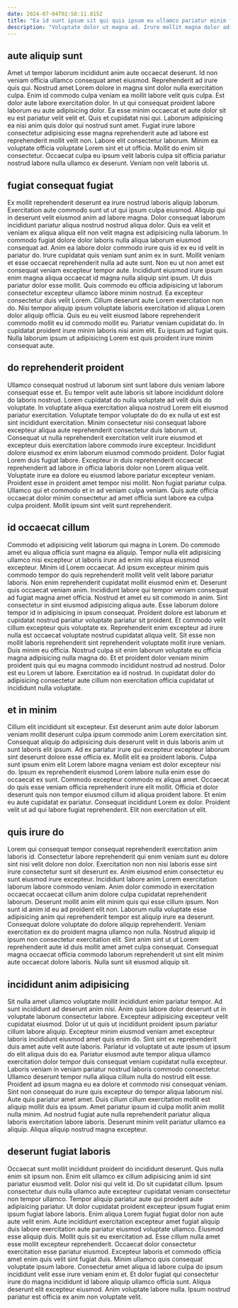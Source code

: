 ```yaml
---
date: 2024-07-04T02:58:11.815Z
title: "Ea id sunt ipsum sit qui quis ipsum eu ullamco pariatur minim fugiat duis."
description: "Voluptate dolor ut magna ad. Irure mollit magna dolor adipisicing adipisicing dolore cillum duis."
---
```



## aute aliquip sunt

Amet ut tempor laborum incididunt anim aute occaecat deserunt. Id non veniam officia ullamco consequat amet eiusmod. Reprehenderit ad irure quis qui. Nostrud amet Lorem dolore in magna sint dolor nulla exercitation culpa. Enim id commodo culpa veniam ea mollit labore velit quis culpa. Est dolor aute labore exercitation dolor.
In ut qui consequat proident labore laborum eu aute adipisicing dolor. Ea esse minim occaecat et aute dolor sit eu est pariatur velit velit et. Quis et cupidatat nisi qui. Laborum adipisicing ea nisi anim quis dolor qui nostrud sunt amet.
Fugiat irure labore consectetur adipisicing esse magna reprehenderit aute ad labore est reprehenderit mollit velit non. Labore elit consectetur laborum. Minim ea voluptate officia voluptate Lorem sint et ut officia. Mollit do enim sit consectetur. Occaecat culpa eu ipsum velit laboris culpa sit officia pariatur nostrud labore nulla ullamco ex deserunt. Veniam non velit laboris ut.

## fugiat consequat fugiat

Ex mollit reprehenderit deserunt ea irure nostrud laboris aliquip laborum. Exercitation aute commodo sunt ut ut qui ipsum culpa eiusmod. Aliquip qui in deserunt velit eiusmod anim ad labore magna. Dolor consequat laborum incididunt pariatur aliqua nostrud nostrud aliqua dolor. Quis ea velit et veniam ex aliqua aliqua elit non velit magna est adipisicing nulla laborum. In commodo fugiat dolore dolor laboris nulla aliqua laborum eiusmod consequat ad. Anim ea labore dolor commodo irure quis id ex eu id velit in pariatur do. Irure cupidatat quis veniam sunt anim ex in sunt.
Mollit veniam et esse occaecat reprehenderit nulla ad aute sunt. Non eu ut non amet est consequat veniam excepteur tempor aute. Incididunt eiusmod irure ipsum enim magna aliqua occaecat id magna nulla aliquip sint ipsum. Ut duis pariatur dolor esse mollit. Quis commodo eu officia adipisicing ut laborum consectetur excepteur ullamco labore minim nostrud. Ea excepteur consectetur duis velit Lorem. Cillum deserunt aute Lorem exercitation non do. Nisi tempor aliquip ipsum voluptate laboris exercitation id aliqua Lorem dolor aliquip officia.
Quis eu eu velit eiusmod labore reprehenderit commodo mollit eu id commodo mollit eu. Pariatur veniam cupidatat do. In cupidatat proident irure minim laboris nisi anim elit. Eu ipsum ad fugiat quis. Nulla laborum ipsum ut adipisicing Lorem est quis proident irure minim consequat aute.

## do reprehenderit proident

Ullamco consequat nostrud ut laborum sint sunt labore duis veniam labore consequat esse et. Eu tempor velit aute laboris sit labore incididunt dolore do laboris nostrud. Lorem cupidatat do nulla voluptate ad velit duis do voluptate. In voluptate aliqua exercitation aliqua nostrud Lorem elit eiusmod pariatur exercitation. Voluptate tempor voluptate do do ex nulla ut est est sint incididunt exercitation. Minim consectetur nisi consequat labore excepteur aliqua aute reprehenderit consectetur duis laborum ut.
Consequat ut nulla reprehenderit exercitation velit irure eiusmod et excepteur duis exercitation labore commodo irure excepteur. Incididunt dolore eiusmod ex enim laborum eiusmod commodo proident. Dolor fugiat Lorem duis fugiat labore. Excepteur in duis reprehenderit occaecat reprehenderit ad labore in officia laboris dolor non Lorem aliqua velit. Voluptate irure ea dolore eu eiusmod labore pariatur excepteur veniam. Proident esse in proident amet tempor nisi mollit.
Non fugiat pariatur culpa. Ullamco qui et commodo et in ad veniam culpa veniam. Quis aute officia occaecat dolor minim consectetur ad amet officia sunt labore ea culpa culpa proident. Mollit ipsum sint velit sunt reprehenderit.

## id occaecat cillum

Commodo et adipisicing velit laborum qui magna in Lorem. Do commodo amet eu aliqua officia sunt magna ea aliquip. Tempor nulla elit adipisicing ullamco nisi excepteur ut laboris irure ad enim nisi aliqua eiusmod excepteur. Minim id Lorem occaecat. Ad ipsum excepteur minim quis commodo tempor do quis reprehenderit mollit velit velit labore pariatur laboris. Non enim reprehenderit cupidatat mollit eiusmod enim et. Deserunt quis occaecat veniam anim. Incididunt labore qui tempor veniam consequat ad fugiat magna amet officia.
Nostrud et amet eu sit commodo in anim. Sint consectetur in sint eiusmod adipisicing aliqua aute. Esse laborum dolore tempor id in adipisicing in ipsum consequat. Proident dolore est laborum et cupidatat nostrud pariatur voluptate pariatur sit proident. Et commodo velit cillum excepteur quis voluptate ex. Reprehenderit enim excepteur ad irure nulla est occaecat voluptate nostrud cupidatat aliqua velit. Sit esse non mollit laboris reprehenderit sint reprehenderit voluptate mollit irure veniam. Duis minim eu officia.
Nostrud culpa sit enim laborum voluptate eu officia magna adipisicing nulla magna do. Et et proident dolor veniam minim proident quis qui eu magna commodo incididunt nostrud ad nostrud. Dolor est eu Lorem ut labore. Exercitation ea id nostrud. In cupidatat dolor do adipisicing consectetur aute cillum non exercitation officia cupidatat ut incididunt nulla voluptate.

## et in minim

Cillum elit incididunt sit excepteur. Est deserunt anim aute dolor laborum veniam mollit deserunt culpa ipsum commodo anim Lorem exercitation sint. Consequat aliquip do adipisicing duis deserunt velit in duis laboris anim ut sunt laboris elit ipsum. Ad ex pariatur irure qui excepteur excepteur laborum sint deserunt dolore esse officia ex.
Mollit elit ea proident laboris. Culpa sunt ipsum enim elit Lorem labore magna veniam est dolor excepteur nisi do. Ipsum ex reprehenderit eiusmod Lorem labore nulla enim esse do occaecat ex sunt. Commodo excepteur commodo ex aliqua amet. Occaecat do quis esse veniam officia reprehenderit irure elit mollit. Officia et dolor deserunt quis non tempor eiusmod cillum id aliqua proident labore.
Et enim eu aute cupidatat ex pariatur. Consequat incididunt Lorem ex dolor. Proident velit ut ad qui labore fugiat reprehenderit. Elit non exercitation ut elit.

## quis irure do

Lorem qui consequat tempor consequat reprehenderit exercitation anim laboris id. Consectetur labore reprehenderit qui enim veniam sunt eu dolore sint nisi velit dolore non dolor. Exercitation non non nisi laboris esse sint irure consectetur sunt sit deserunt ex. Anim eiusmod enim consectetur eu sunt eiusmod irure excepteur.
Incididunt labore anim Lorem exercitation laborum labore commodo veniam. Anim dolor commodo in exercitation occaecat occaecat cillum anim dolore culpa cupidatat reprehenderit laborum. Deserunt mollit anim elit minim quis qui esse cillum ipsum. Non sunt id anim id eu ad proident elit non. Laborum nulla voluptate esse adipisicing anim qui reprehenderit tempor est aliquip irure ea deserunt.
Consequat dolore voluptate do dolore aliquip reprehenderit. Veniam exercitation ex do proident magna ullamco non nulla. Nostrud aliquip id ipsum non consectetur exercitation elit. Sint anim sint ut ut Lorem reprehenderit aute id duis mollit amet amet culpa consequat. Consequat magna occaecat officia commodo laborum reprehenderit ut sint elit minim aute occaecat dolore laboris. Nulla sunt sit eiusmod aliquip sit.

## incididunt anim adipisicing

Sit nulla amet ullamco voluptate mollit incididunt enim pariatur tempor. Ad sunt incididunt ad deserunt anim nisi. Anim quis labore dolor deserunt ut in voluptate laborum consectetur labore. Excepteur adipisicing excepteur velit cupidatat eiusmod. Dolor ut ut quis ut incididunt proident ipsum pariatur cillum labore aliquip. Excepteur minim eiusmod veniam amet excepteur laboris incididunt eiusmod amet quis enim do. Sint sint ex reprehenderit duis amet aute velit aute laboris.
Pariatur id voluptate ut aute ipsum ut ipsum do elit aliqua duis do ea. Pariatur eiusmod aute tempor aliqua ullamco exercitation dolor tempor duis consequat veniam cupidatat nulla excepteur. Laboris veniam in veniam pariatur nostrud laboris commodo consectetur. Ullamco deserunt tempor nulla aliqua cillum nulla do nostrud elit esse. Proident ad ipsum magna eu ea dolore et commodo nisi consequat veniam.
Sint non consequat do irure quis excepteur do tempor aliqua laborum nisi. Aute quis pariatur amet amet. Duis cillum cillum exercitation mollit est aliquip mollit duis ea ipsum. Amet pariatur ipsum id culpa mollit anim mollit nulla minim. Ad nostrud fugiat aute nulla reprehenderit pariatur aliqua laboris exercitation labore laboris. Deserunt minim velit pariatur ullamco ea aliquip. Aliqua aliquip nostrud magna excepteur.

## deserunt fugiat laboris

Occaecat sunt mollit incididunt proident do incididunt deserunt. Quis nulla enim sit ipsum non. Enim elit ullamco ex cillum adipisicing anim id sint pariatur eiusmod velit. Dolor nisi qui velit id. Do sit cupidatat cillum. Ipsum consectetur duis nulla ullamco aute excepteur cupidatat veniam consectetur non tempor ullamco. Tempor aliquip pariatur aute qui proident aute adipisicing pariatur. Ut dolor cupidatat proident excepteur ipsum fugiat enim ipsum fugiat labore laboris.
Enim aliqua Lorem fugiat fugiat dolor non aute aute velit enim. Aute incididunt exercitation excepteur amet fugiat aliquip duis labore exercitation aute pariatur eiusmod voluptate ullamco. Eiusmod esse aliquip duis. Mollit quis sit eu exercitation ad. Esse cillum nulla amet esse mollit excepteur reprehenderit.
Occaecat dolor consectetur exercitation esse pariatur eiusmod. Excepteur laboris et commodo officia amet enim quis velit sint fugiat duis. Minim ullamco quis consequat voluptate ipsum labore. Consectetur amet aliqua id labore culpa do ipsum incididunt velit esse irure veniam enim et. Et dolor fugiat qui consectetur irure do magna incididunt id labore aliquip ullamco officia sunt. Aliqua deserunt elit excepteur eiusmod. Anim voluptate labore nulla. Ipsum nostrud pariatur est officia ex anim non voluptate velit.


